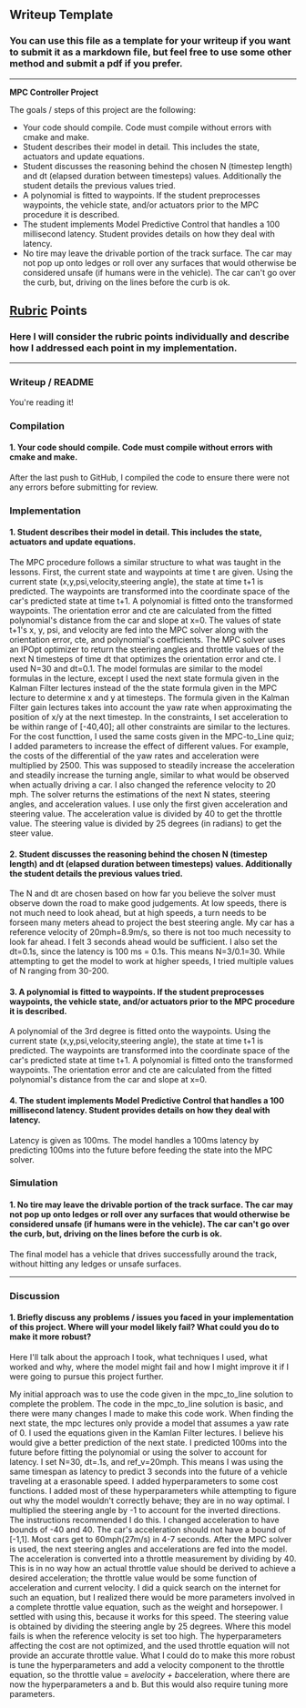 ## Writeup Template

### You can use this file as a template for your writeup if you want to submit it as a markdown file, but feel free to use some other method and submit a pdf if you prefer.

---

**MPC Controller Project**

The goals / steps of this project are the following:

* Your code should compile. Code must compile without errors with cmake and make.
* Student describes their model in detail. This includes the state, actuators and update equations.
* Student discusses the reasoning behind the chosen N (timestep length) and dt (elapsed duration between timesteps) values. Additionally the student details the previous values tried.
* A polynomial is fitted to waypoints. If the student preprocesses waypoints, the vehicle state, and/or actuators prior to the MPC procedure it is described.
* The student implements Model Predictive Control that handles a 100 millisecond latency. Student provides details on how they deal with latency.
* No tire may leave the drivable portion of the track surface. The car may not pop up onto ledges or roll over any surfaces that would otherwise be considered unsafe (if humans were in the vehicle). The car can't go over the curb, but, driving on the lines before the curb is ok.


## [Rubric](https://review.udacity.com/#!/rubrics/896/view) Points

### Here I will consider the rubric points individually and describe how I addressed each point in my implementation.  

---

### Writeup / README  

You're reading it!


### Compilation

#### 1. Your code should compile. Code must compile without errors with cmake and make.

After the last push to GitHub, I compiled the code to ensure there were not any errors before submitting for review.


### Implementation

#### 1. Student describes their model in detail. This includes the state, actuators and update equations.

The MPC procedure follows a similar structure to what was taught in the lessons. First, the current state and waypoints at time t are given. Using the current state (x,y,psi,velocity,steering angle), the state at time t+1 is predicted. The waypoints are transformed into the coordinate space of the car's predicted state at time t+1. A polynomial is fitted onto the transformed waypoints. The orientation error and cte are calculated from the fitted polynomial's distance from the car and slope at x=0. The values of state t+1's x, y, psi, and velocity are fed into the MPC solver along with the orientation error, cte, and polynomial's coefficients. The MPC solver uses an IPOpt optimizer to return the steering angles and throttle values of the next N timesteps of time dt that optimizes the orientation error and cte. I used N=30 and dt=0.1. The model formulas are similar to the model formulas in the lecture, except I used the next state formula given in the Kalman Filter lectures instead of the the state formula given in the MPC lecture to determine x and y at timesteps. The formula given in the Kalman Filter gain lectures takes into account the yaw rate when approximating the position of x/y at the next timestep. In the constraints, I set acceleration to be within range of [-40,40]; all other constraints are similar to the lectures. For the cost functtion, I used the same costs given in the MPC-to_Line quiz; I added parameters to increase the effect of different values. For example, the costs of the differential of the yaw rates and acceleration were multiplied by 2500. This was supposed to steadily increase the acceleration and steadily increase the turning angle, similar to what would be observed when actually driving a car. I also changed the reference velocity to 20 mph.
The solver returns the estimations of the next N states, steering angles, and acceleration values. I use only the first given acceleration and steering value. The acceleration value is divided by 40 to get the throttle value. The steering value is divided by 25 degrees (in radians) to get the steer value. 

#### 2. Student discusses the reasoning behind the chosen N (timestep length) and dt (elapsed duration between timesteps) values. Additionally the student details the previous values tried.

The N and dt are chosen based on how far you believe the solver must observe down the road to make good judgements. At low speeds, there is not much need to look ahead, but at high speeds, a turn needs to be forseen many meters ahead to project the best steering angle. My car has a reference velocity of 20mph=8.9m/s, so there is not too much necessity to look far ahead. I felt 3 seconds ahead would be sufficient. I also set the dt=0.1s, since the latency is 100 ms = 0.1s. This means N=3/0.1=30. While attempting to get the model to work at higher speeds, I tried multiple values of N ranging from 30-200.

#### 3. A polynomial is fitted to waypoints. If the student preprocesses waypoints, the vehicle state, and/or actuators prior to the MPC procedure it is described.

A polynomial of the 3rd degree is fitted onto the waypoints. Using the current state (x,y,psi,velocity,steering angle), the state at time t+1 is predicted. The waypoints are transformed into the coordinate space of the car's predicted state at time t+1. A polynomial is fitted onto the transformed waypoints. The orientation error and cte are calculated from the fitted polynomial's distance from the car and slope at x=0.

#### 4. The student implements Model Predictive Control that handles a 100 millisecond latency. Student provides details on how they deal with latency.

Latency is given as 100ms. The model handles a 100ms latency by predicting 100ms into the future before feeding the state into the MPC solver.


### Simulation

#### 1. No tire may leave the drivable portion of the track surface. The car may not pop up onto ledges or roll over any surfaces that would otherwise be considered unsafe (if humans were in the vehicle). The car can't go over the curb, but, driving on the lines before the curb is ok.

The final model has a vehicle that drives successfully around the track, without hitting any ledges or unsafe surfaces.


---

### Discussion

#### 1. Briefly discuss any problems / issues you faced in your implementation of this project.  Where will your model likely fail?  What could you do to make it more robust?

Here I'll talk about the approach I took, what techniques I used, what worked and why, where the model might fail and how I might improve it if I were going to pursue this project further.  

My initial approach was to use the code given in the mpc_to_line solution to complete the problem. The code in the mpc_to_line solution is basic, and there were many changes I made to make this code work. When finding the next state, the mpc lectures only provide a model that assumes a yaw rate of 0. I used the equations given in the Kamlan Filter lectures. I believe his would give a better prediction of the next state. I predicted 100ms into the future before fitting the polynomial or using the solver to account for latency. I set N=30, dt=.1s, and ref_v=20mph. This means I was using the same timespan as latency to predict 3 seconds into the future of a vehicle traveling at a erasonable speed. I added hyperparameters to some cost functions. I added most of these hyperparameters while attempting to figure out why the model wouldn't correctly behave; they are in no way optimal. I multiplied the steering angle by -1 to account for the inverted directions. The instructions recommended I do this. I changed acceleration to have bounds of -40 and 40. The car's acceleration should not have a bound of [-1,1]. Most cars get to 60mph(27m/s) in 4-7 seconds. After the MPC solver is used, the next steering angles and accelerations are fed into the model. The acceleration is converted into a throttle measurement by dividing by 40. This is in no way how an actual throttle value should be derived to achieve a desired acceleration; the throttle value would be some function of acceleration and current velocity. I did a quick search on the internet for such an equation, but I realized there would be more parameters involved in a complete throttle value equation, such as the weight and horsepower. I settled with using this, because it works for this speed. The steering value is obtained by dividing the steering angle by 25 degrees. 
Where this model fails is when the reference velocity is set too high. The hyperparameters affecting the cost are not optimized, and the used throttle equation will not provide an accurate throttle value. What I could do to make this more robust is tune the hyperparameters and add a velocity component to the throttle equation, so the throttle value = a*velocity + b*acceleration, where there are now the hyperparameters a and b. But this would also require tuning more parameters. 
